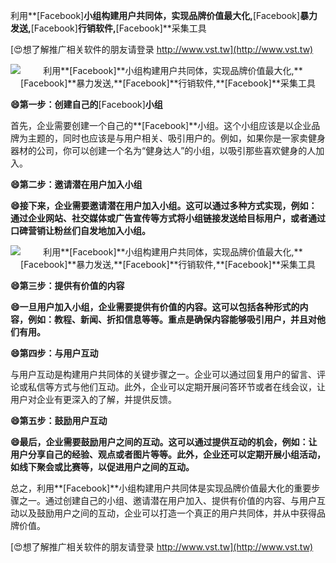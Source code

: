 利用**[Facebook]**小组构建用户共同体，实现品牌价值最大化,**[Facebook]**暴力发送,**[Facebook]**行销软件,**[Facebook]**采集工具

[😍想了解推广相关软件的朋友请登录 http://www.vst.tw](http://www.vst.tw)

 <center><img src="https://vst.tw/MP4/tuiguang/png/5.png" alt="利用**[Facebook]**小组构建用户共同体，实现品牌价值最大化,**[Facebook]**暴力发送,**[Facebook]**行销软件,**[Facebook]**采集工具"></center>

**😄第一步：创建自己的**[Facebook]**小组**

首先，企业需要创建一个自己的**[Facebook]**小组。这个小组应该是以企业品牌为主题的，同时也应该是与用户相关、吸引用户的。例如，如果你是一家卖健身器材的公司，你可以创建一个名为“健身达人”的小组，以吸引那些喜欢健身的人加入。

**😄第二步：邀请潜在用户加入小组**

**😄接下来，企业需要邀请潜在用户加入小组。这可以通过多种方式实现，例如：通过企业网站、社交媒体或广告宣传等方式将小组链接发送给目标用户，或者通过口碑营销让粉丝们自发地加入小组。**

 <center><img src="https://vst.tw/MP4/tuiguang/png/4.png" alt="利用**[Facebook]**小组构建用户共同体，实现品牌价值最大化,**[Facebook]**暴力发送,**[Facebook]**行销软件,**[Facebook]**采集工具"></center>

**😄第三步：提供有价值的内容**

**😄一旦用户加入小组，企业需要提供有价值的内容。这可以包括各种形式的内容，例如：教程、新闻、折扣信息等等。重点是确保内容能够吸引用户，并且对他们有用。**

**😄第四步：与用户互动**

与用户互动是构建用户共同体的关键步骤之一。企业可以通过回复用户的留言、评论或私信等方式与他们互动。此外，企业可以定期开展问答环节或者在线会议，让用户对企业有更深入的了解，并提供反馈。

**😄第五步：鼓励用户互动**

**😄最后，企业需要鼓励用户之间的互动。这可以通过提供互动的机会，例如：让用户分享自己的经验、观点或者图片等等。此外，企业还可以定期开展小组活动，如线下聚会或比赛等，以促进用户之间的互动。**

总之，利用**[Facebook]**小组构建用户共同体是实现品牌价值最大化的重要步骤之一。通过创建自己的小组、邀请潜在用户加入、提供有价值的内容、与用户互动以及鼓励用户之间的互动，企业可以打造一个真正的用户共同体，并从中获得品牌价值。

[😍想了解推广相关软件的朋友请登录 http://www.vst.tw](http://www.vst.tw)



